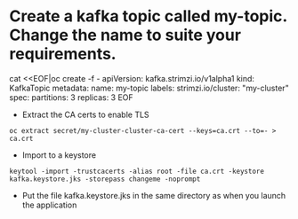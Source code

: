 # Create a kafka topic called my-topic. Change the name to suite your requirements. 

cat <<EOF|oc create -f -
apiVersion: kafka.strimzi.io/v1alpha1
kind: KafkaTopic
metadata:
 name: my-topic
 labels:
   strimzi.io/cluster: "my-cluster"
spec:
 partitions: 3
 replicas: 3
EOF

- Extract the CA certs to enable TLS

```
oc extract secret/my-cluster-cluster-ca-cert --keys=ca.crt --to=- > ca.crt
```

- Import to a keystore

```
keytool -import -trustcacerts -alias root -file ca.crt -keystore kafka.keystore.jks -storepass changeme -noprompt
```
- Put the file kafka.keystore.jks in the same directory as when you launch the application
